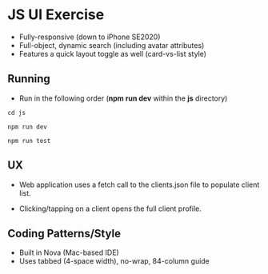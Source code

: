 # JS UI Exercise

- Fully-responsive (down to iPhone SE2020)
- Full-object, dynamic search (including avatar attributes)
- Features a quick layout toggle as well (card-vs-list style)




## Running

- Run in the following order (**npm run dev** within the **js** directory)

```
cd js

npm run dev

npm run test
```




## UX

- Web application uses a fetch call to the clients.json file to populate client list. 

- Clicking/tapping on a client opens the full client profile.



## Coding Patterns/Style

- Built in Nova (Mac-based IDE)
- Uses tabbed (4-space width), no-wrap, 84-column guide
